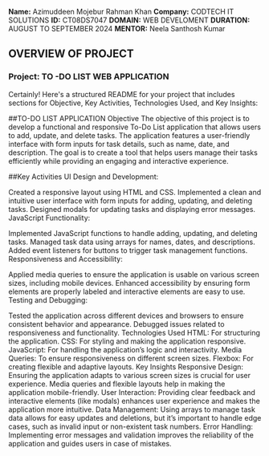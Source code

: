 **Name:** Azimuddeen Mojebur Rahman Khan
**Company:** CODTECH IT SOLUTIONS 
**ID:** CT08DS7047
**DOMAIN:** WEB DEVELOMENT
**DURATION:** AUGUST TO SEPTEMBER 2024
**MENTOR:** Neela Santhosh Kumar

## OVERVIEW OF PROJECT

### Project: TO -DO LIST WEB APPLICATION

Certainly! Here's a structured README for your project that includes sections for Objective, Key Activities, Technologies Used, and Key Insights:

##TO-DO LIST APPLICATION
Objective
The objective of this project is to develop a functional and responsive To-Do List application that allows users to add, update, and delete tasks. The application features a user-friendly interface with form inputs for task details, such as name, date, and description. The goal is to create a tool that helps users manage their tasks efficiently while providing an engaging and interactive experience.

##Key Activities
UI Design and Development:

Created a responsive layout using HTML and CSS.
Implemented a clean and intuitive user interface with form inputs for adding, updating, and deleting tasks.
Designed modals for updating tasks and displaying error messages.
JavaScript Functionality:

Implemented JavaScript functions to handle adding, updating, and deleting tasks.
Managed task data using arrays for names, dates, and descriptions.
Added event listeners for buttons to trigger task management functions.
Responsiveness and Accessibility:

Applied media queries to ensure the application is usable on various screen sizes, including mobile devices.
Enhanced accessibility by ensuring form elements are properly labeled and interactive elements are easy to use.
Testing and Debugging:

Tested the application across different devices and browsers to ensure consistent behavior and appearance.
Debugged issues related to responsiveness and functionality.
Technologies Used
HTML: For structuring the application.
CSS: For styling and making the application responsive.
JavaScript: For handling the application’s logic and interactivity.
Media Queries: To ensure responsiveness on different screen sizes.
Flexbox: For creating flexible and adaptive layouts.
Key Insights
Responsive Design: Ensuring the application adapts to various screen sizes is crucial for user experience. Media queries and flexible layouts help in making the application mobile-friendly.
User Interaction: Providing clear feedback and interactive elements (like modals) enhances user experience and makes the application more intuitive.
Data Management: Using arrays to manage task data allows for easy updates and deletions, but it’s important to handle edge cases, such as invalid input or non-existent task numbers.
Error Handling: Implementing error messages and validation improves the reliability of the application and guides users in case of mistakes.

